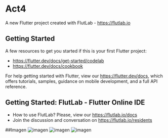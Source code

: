 # Act4

A new Flutter project created with FlutLab - https://flutlab.io

## Getting Started

A few resources to get you started if this is your first Flutter project:

- https://flutter.dev/docs/get-started/codelab
- https://flutter.dev/docs/cookbook

For help getting started with Flutter, view our
https://flutter.dev/docs, which offers tutorials,
samples, guidance on mobile development, and a full API reference.

## Getting Started: FlutLab - Flutter Online IDE

- How to use FlutLab? Please, view our https://flutlab.io/docs
- Join the discussion and conversation on https://flutlab.io/residents

##Imagen
![imagen](https://github.com/AlBETO128/act4/assets/143547229/077d3549-93f2-4485-8fa9-54f4330b1da6)
![imagen](https://github.com/AlBETO128/act4/assets/143547229/1ab397f5-a7f5-4a70-aeb6-4de63d17225c)
![imagen](https://github.com/AlBETO128/act4/assets/143547229/3891202c-556b-4fce-8bc0-5e7a7c590564)
